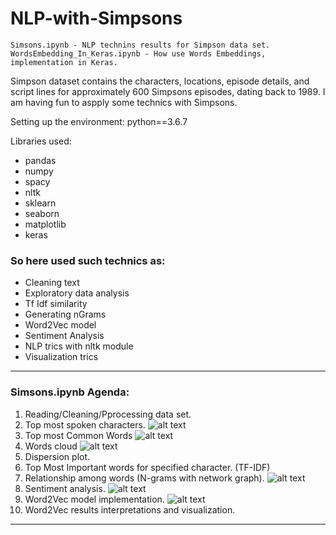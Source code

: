 # NLP-with-Simpsons

```
Simsons.ipynb - NLP technins results for Simpson data set.
WordsEmbedding_In_Keras.ipynb - How use Words Embeddings, implementation in Keras.
```

Simpson dataset contains the characters, locations, episode details, and script lines for approximately 600 Simpsons episodes, dating back to 1989. I am having fun to aspply some technics with Simpsons.

Setting up the environment:
python==3.6.7

Libraries used:

* pandas
* numpy
* spacy
* nltk
* sklearn
* seaborn
* matplotlib
* keras

### So here used such technics as:
* Cleaning text
* Exploratory data analysis
* Tf Idf similarity
* Generating nGrams
* Word2Vec model
* Sentiment Analysis
* NLP trics with nltk module
* Visualization trics

<hr>

### Simsons.ipynb Agenda:

1. Reading/Cleaning/Pprocessing data set. 
2. Top most spoken characters.
![alt text](https://user-images.githubusercontent.com/10981310/70634495-fd34d380-1c3a-11ea-8b2b-ae5aaabe35ac.PNG)
3. Top most Common Words
![alt text](https://user-images.githubusercontent.com/10981310/70634494-fd34d380-1c3a-11ea-9559-767b5dc24154.PNG)
4. Words cloud
![alt text](https://user-images.githubusercontent.com/10981310/70634496-fd34d380-1c3a-11ea-98f1-2144c425fa1d.PNG)
5. Dispersion plot.
6. Top Most Important words for specified character. (TF-IDF)
7. Relationship among words (N-grams with network graph).
![alt text](https://user-images.githubusercontent.com/10981310/70634497-fd34d380-1c3a-11ea-94a5-5f8047499e6f.PNG)
8. Sentiment analysis.
![alt text](https://user-images.githubusercontent.com/10981310/70634492-fd34d380-1c3a-11ea-918a-c48a7719ffba.PNG)
9. Word2Vec model implementation.
![alt text](https://user-images.githubusercontent.com/10981310/70634489-fc9c3d00-1c3a-11ea-889d-2e68473d5521.PNG)
10. Word2Vec results interpretations and visualization.

<hr>
